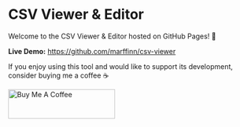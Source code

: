 # CSV Viewer & Editor

Welcome to the CSV Viewer & Editor hosted on GitHub Pages! 🚀

**Live Demo:** https://github.com/marffinn/csv-viewer

If you enjoy using this tool and would like to support its development, consider buying me a coffee ☕

<a href="https://www.buymeacoffee.com/marffinn" target="_blank"><img src="https://cdn.buymeacoffee.com/buttons/v2/default-yellow.png" alt="Buy Me A Coffee" style="height: 60px !important;width: 217px !important;"></a>